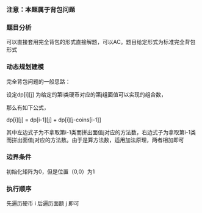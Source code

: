 ### 注意：本题属于背包问题

### 题目分析

可以直接套用完全背包的形式直接解题，可以AC。题目给定形式为标准完全背包形式

### 动态规划建模

完全背包问题的一般思路：

设定dp[i][j] 为给定的第i类硬币对应的第j组面值可以实现的组合数，

那么有如下公式，

dp[i][j] = dp[i-1][j] + dp[i][j-coins[i-1]]

其中左边式子为不拿取第i-1类而拼出面值j对应的方法数，右边式子为拿取第i-1类而拼出面值j对应的方法数。由于是算方法数，适用加法原理，两者相加即可

### 边界条件

初始化矩阵为0，但是位置（0,0）为1

### 执行顺序

先遍历硬币 i 后遍历面额 j 即可


